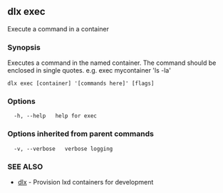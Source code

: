 ## dlx exec

Execute a command in a container

### Synopsis

Executes a command in the named container.  The command should be enclosed in 
single quotes.  e.g. exec mycontainer 'ls -la'

```
dlx exec [container] '[commands here]' [flags]
```

### Options

```
  -h, --help   help for exec
```

### Options inherited from parent commands

```
  -v, --verbose   verbose logging
```

### SEE ALSO

* [dlx](/docs/cmd/dlx)	 - Provision lxd containers for development

